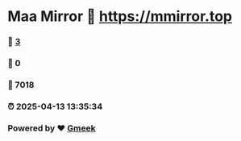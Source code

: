 # Maa Mirror :link: https://mmirror.top 
### :page_facing_up: [3](https://mmirror.top/tag.html) 
### :speech_balloon: 0 
### :hibiscus: 7018 
### :alarm_clock: 2025-04-13 13:35:34 
### Powered by :heart: [Gmeek](https://github.com/Meekdai/Gmeek)
